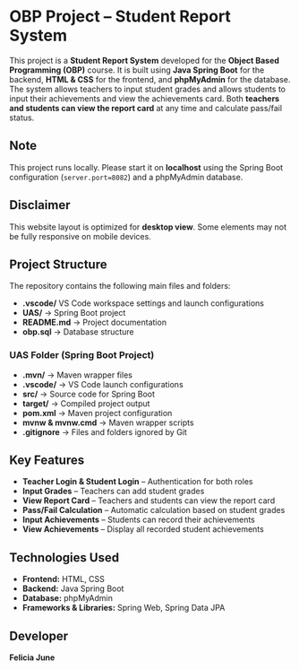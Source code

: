 # OBP Project – Student Report System

This project is a **Student Report System** developed for the **Object Based Programming (OBP)** course. It is built using **Java Spring Boot** for the backend, **HTML & CSS** for the frontend, and **phpMyAdmin** for the database. The system allows teachers to input student grades and allows students to input their achievements and view the achievements card. Both **teachers and students can view the report card** at any time and calculate pass/fail status.

## Note
This project runs locally. Please start it on **localhost** using the Spring Boot configuration (`server.port=8082`) and a phpMyAdmin database.

## Disclaimer
This website layout is optimized for **desktop view**. Some elements may not be fully responsive on mobile devices.

## Project Structure
The repository contains the following main files and folders:
- **.vscode/** VS Code workspace settings and launch configurations  
- **UAS/** → Spring Boot project
- **README.md** → Project documentation  
- **obp.sql** → Database structure  
 
### UAS Folder (Spring Boot Project)
- **.mvn/** → Maven wrapper files  
- **.vscode/** → VS Code launch configurations  
- **src/** → Source code for Spring Boot  
- **target/** → Compiled project output  
- **pom.xml** → Maven project configuration  
- **mvnw & mvnw.cmd** → Maven wrapper scripts  
- **.gitignore** → Files and folders ignored by Git

## Key Features
- **Teacher Login & Student Login** – Authentication for both roles  
- **Input Grades** – Teachers can add student grades  
- **View Report Card** – Teachers and students can view the report card  
- **Pass/Fail Calculation** – Automatic calculation based on student grades  
- **Input Achievements** – Students can record their achievements  
- **View Achievements** – Display all recorded student achievements

## Technologies Used
- **Frontend:** HTML, CSS  
- **Backend:** Java Spring Boot  
- **Database:** phpMyAdmin  
- **Frameworks & Libraries:** Spring Web, Spring Data JPA

## Developer
**Felicia June**
 
